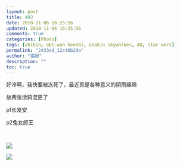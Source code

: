 ```yaml
---
layout: post
title: 493
date: 2018-11-06 16:25:56
updated: 2018-11-06 16:25:56
comments: true
categories: [Photo]
tags: [obikin, obi-wan kenobi, anakin skywalker, AO, star wars]
permalink: "2433ed_12c40b29a"
author: "猫厨"
description: ""
toc: true
---
```


<p>好冷啊，我快要被冻死了，最近真是各种意义的阴雨绵绵</p> 
<p>放两张涂鸦混更了</p> 
<p>p1长发安</p> 
<p>p2兔女郎王</p> 
<p><br /></p>

![](/img/img_cVZNdzJtQk9JV2ZxY1lTSU40cDF1LzEwQkl3TEVQNDhkZ1B0YlN0WGNMN3VhSm03R1hYaEZnPT0.jpg)

![](/img/img_cVZNdzJtQk9JV2ZxY1lTSU40cDF1NG1LZEtRbWJ1QmFrR0VOM0w3WTQvZU9WZjZTZmlpeXZnPT0.jpg)